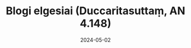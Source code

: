 ---
layout: page
title: 'Blogi elgesiai (Duccaritasuttaṃ, AN 4.148)'
category: palaipsnines
index:
 - Dorovė
sortIndex: 4148
date: 2024-05-02
tags:
 - Dorovė
suttacentral: an4.148
---